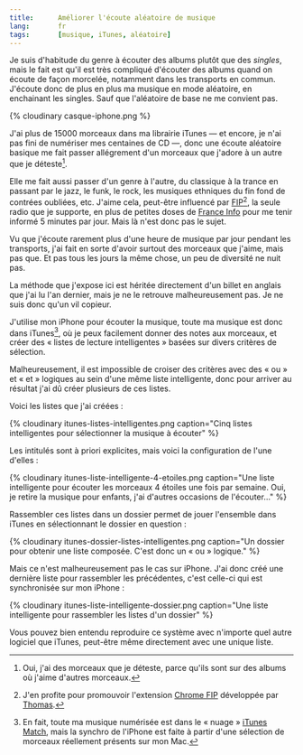 ```yaml
---
title:      Améliorer l'écoute aléatoire de musique
lang:       fr
tags:       [musique, iTunes, aléatoire]
---
```

Je suis d'habitude du genre à écouter des albums plutôt que des *singles*, mais le fait est qu'il est très compliqué d'écouter des albums quand on écoute de façon morcelée, notamment dans les transports en commun. J'écoute donc de plus en plus ma musique en mode aléatoire, en enchainant les singles. Sauf que l'aléatoire de base ne me convient pas.

{% cloudinary casque-iphone.png %}

J'ai plus de 15000 morceaux dans ma librairie iTunes — et encore, je n'ai pas fini de numériser mes centaines de CD —, donc une écoute aléatoire basique me fait passer allégrement d'un morceaux que j'adore à un autre que je déteste[^1].

Elle me fait aussi passer d'un genre à l'autre, du classique à la trance en passant par le jazz, le funk, le rock, les musiques ethniques du fin fond de contrées oubliées, etc. J'aime cela, peut-être influencé par [FIP](http://www.fipradio.fr/)[^2], la seule radio que je supporte, en plus de petites doses de [France Info](http://www.franceinfo.fr/) pour me tenir informé 5 minutes par jour. Mais là n'est donc pas le sujet.

Vu que j'écoute rarement plus d'une heure de musique par jour pendant les transports,  j'ai fait en sorte d'avoir surtout des morceaux que j'aime, mais pas que. Et pas tous les jours la même chose, un peu de diversité ne nuit pas.

La méthode que j'expose ici est héritée directement d'un billet en anglais que j'ai lu l'an dernier, mais je ne le retrouve malheureusement pas. Je ne suis donc qu'un vil copieur.

J'utilise mon iPhone pour écouter la musique, toute ma musique est donc dans iTunes[^3], où je peux facilement donner des notes aux morceaux, et créer des « listes de lecture intelligentes » basées sur divers critères de sélection.

Malheureusement, il est impossible de croiser des critères avec des « ou » et « et » logiques au sein d'une même liste intelligente, donc pour arriver au résultat j'ai dû créer plusieurs de ces listes.

Voici les listes que j'ai créées :


{% cloudinary itunes-listes-intelligentes.png caption="Cinq listes intelligentes pour sélectionner la musique à écouter" %}


Les intitulés sont à priori explicites, mais voici la configuration de l'une d'elles :


{% cloudinary itunes-liste-intelligente-4-etoiles.png caption="Une liste intelligente pour écouter les morceaux 4 étoiles une fois par semaine. Oui, je retire la musique pour enfants, j'ai d'autres occasions de l'écouter…" %}


Rassembler ces listes dans un dossier permet de jouer l'ensemble dans iTunes en sélectionnant le dossier en question :


{% cloudinary itunes-dossier-listes-intelligentes.png caption="Un dossier pour obtenir une liste composée. C'est donc un « ou » logique." %}


Mais ce n'est malheureusement pas le cas sur iPhone. J'ai donc créé une dernière liste pour rassembler les précédentes, c'est celle-ci qui est synchronisée sur mon iPhone :


{% cloudinary itunes-liste-intelligente-dossier.png caption="Une liste intelligente pour rassembler les listes d'un dossier" %}


Vous pouvez bien entendu reproduire ce système avec n'importe quel autre logiciel que iTunes, peut-être même directement avec une unique liste.

[^1]: Oui, j'ai des morceaux que je déteste, parce qu'ils sont sur des albums où j'aime d'autres morceaux.

[^2]: J'en profite pour promouvoir l'extension [Chrome FIP](https://github.com/oncletom/chrome-fip) développée par [Thomas](https://oncletom.io/).

[^3]: En fait, toute ma musique numérisée est dans le « nuage » [iTunes Match](http://www.apple.com/fr/itunes/itunes-match/), mais la synchro de l'iPhone est faite à partir d'une sélection de morceaux réellement présents sur mon Mac.
